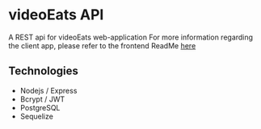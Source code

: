# videoEats API

A REST api for videoEats web-application
For more information regarding the client app, please refer to the frontend ReadMe [here](https://github.com/wfschrad/videoEatsApi3.0)

## Technologies

* Nodejs / Express
* Bcrypt / JWT
* PostgreSQL
* Sequelize
